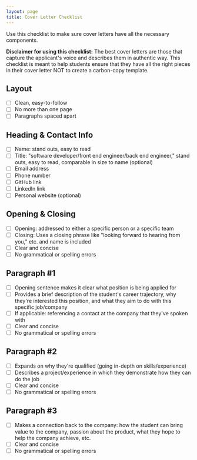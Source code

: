 ```yaml
---
layout: page
title: Cover Letter Checklist
---
```


Use this checklist to make sure cover letters have all the necessary components.

**Disclaimer for using this checklist:** The best cover letters are those that capture the applicant's voice and describes them in authentic way. This checklist is meant to help students ensure that they have all the right pieces in their cover letter NOT to create a carbon-copy template.

## Layout
- [ ] Clean, easy-to-follow
- [ ] No more than one page
- [ ] Paragraphs spaced apart

## Heading & Contact Info
- [ ] Name: stand outs, easy to read
- [ ] Title: "software developer/front end engineer/back end engineer," stand outs, easy to read, comparable in size to name (optional)
- [ ] Email address
- [ ] Phone number
- [ ] GitHub link
- [ ] LinkedIn link
- [ ] Personal website (optional)

## Opening & Closing
- [ ] Opening: addressed to either a specific person or a specific team
- [ ] Closing: Uses a closing phrase like "looking forward to hearing from you," etc. and name is included
- [ ] Clear and concise
- [ ] No grammatical or spelling errors

## Paragraph #1
- [ ] Opening sentence makes it clear what position is being applied for
- [ ] Provides a brief description of the student's career trajectory, why they're interested this position, and what they aim to do with this specific job/company
- [ ] If applicable: referencing a contact at the company that they've spoken with
- [ ] Clear and concise
- [ ] No grammatical or spelling errors

## Paragraph #2
- [ ] Expands on why they're qualified (going in-depth on skills/experience)
- [ ] Describes a project/experience in which they demonstrate how they can do the job
- [ ] Clear and concise
- [ ] No grammatical or spelling errors

## Paragraph #3
- [ ] Makes a connection back to the company: how the student can bring value to the company, passion about the product, what they hope to help the company achieve, etc.
- [ ] Clear and concise
- [ ] No grammatical or spelling errors
